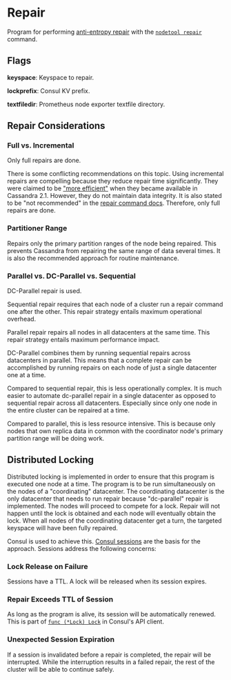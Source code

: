 # Repair

Program for performing [anti-entropy repair](https://docs.datastax.com/en/cassandra/latest/cassandra/operations/opsRepairNodesManualRepair.html) with the [`nodetool repair`](https://docs.datastax.com/en/cassandra/latest/cassandra/tools/toolsRepair.html) command.

## Flags

**keyspace**: Keyspace to repair.

**lockprefix**: Consul KV prefix.

**textfiledir**: Prometheus node exporter textfile directory.

## Repair Considerations

### Full vs. Incremental

Only full repairs are done.

There is some conflicting recommendations on this topic. Using incremental repairs are compelling because they reduce repair time significantly. They were claimed to be ["more efficient"](https://www.datastax.com/dev/blog/more-efficient-repairs) when they became available in Cassandra 2.1. However, they do not maintain data integrity. It is also stated to be "not recommended" in the [repair command docs](https://docs.datastax.com/en/cassandra/latest/cassandra/tools/toolsRepair.html#toolsRepair__incremental). Therefore, only full repairs are done.

### Partitioner Range

Repairs only the primary partition ranges of the node being repaired. This prevents Cassandra from repairing the same range of data several times. It is also the recommended approach for routine maintenance.

### Parallel vs. DC-Parallel vs. Sequential

DC-Parallel repair is used.

Sequential repair requires that each node of a cluster run a repair command one after the other. This repair strategy entails maximum operational overhead.

Parallel repair repairs all nodes in all datacenters at the same time. This repair strategy entails maximum performance impact.

DC-Parallel combines them by running sequential repairs across datacenters in parallel. This means that a complete repair can be accomplished by running repairs on each node of just a single datacenter one at a time.

Compared to sequential repair, this is less operationally complex. It is much easier to automate dc-parallel repair in a single datacenter as opposed to sequential repair across all datacenters. Especially since only one node in the entire cluster can be repaired at a time.

Compared to parallel, this is less resource intensive. This is because only nodes that own replica data in common with the coordinator node's primary partition range will be doing work.

## Distributed Locking

Distributed locking is implemented in order to ensure that this program is executed one node at a time. The program is to be run simultaneously on the nodes of a "coordinating" datacenter. The coordinating datacenter is the only datacenter that needs to run repair because "dc-parallel" repair is implemented. The nodes will proceed to compete for a lock. Repair will not happen until the lock is obtained and each node will eventually obtain the lock. When all nodes of the coordinating datacenter get a turn, the targeted keyspace will have been fully repaired.

Consul is used to achieve this. [Consul sessions](https://www.consul.io/docs/internals/sessions.html) are the basis for the approach. Sessions address the following concerns:

### Lock Release on Failure

Sessions have a TTL. A lock will be released when its session expires.

### Repair Exceeds TTL of Session

As long as the program is alive, its session will be automatically renewed. This is part of [`func (*Lock) Lock`](https://godoc.org/github.com/hashicorp/consul/api#Lock.Lock) in Consul's API client.

### Unexpected Session Expiration

If a session is invalidated before a repair is completed, the repair will be interrupted. While the interruption results in a failed repair, the rest of the cluster will be able to continue safely.
